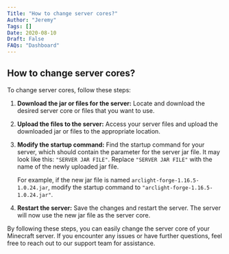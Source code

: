 ```yaml
---
Title: "How to change server cores?"
Author: "Jeremy"
Tags: []
Date: 2020-08-10
Draft: False
FAQs: "Dashboard"
---
```


## How to change server cores?

To change server cores, follow these steps:

1. **Download the jar or files for the server:** Locate and download the desired server core or files that you want to use.

2. **Upload the files to the server:** Access your server files and upload the downloaded jar or files to the appropriate location.

3. **Modify the startup command:** Find the startup command for your server, which should contain the parameter for the server jar file. It may look like this: `"SERVER JAR FILE"`. Replace `"SERVER JAR FILE"` with the name of the newly uploaded jar file.

   For example, if the new jar file is named `arclight-forge-1.16.5-1.0.24.jar`, modify the startup command to `"arclight-forge-1.16.5-1.0.24.jar"`.

4. **Restart the server:** Save the changes and restart the server. The server will now use the new jar file as the server core.

By following these steps, you can easily change the server core of your Minecraft server. If you encounter any issues or have further questions, feel free to reach out to our support team for assistance.

